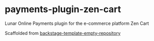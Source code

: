 # payments-plugin-zen-cart

Lunar Online Payments plugin for the e-commerce platform Zen Cart

Scaffolded from [backstage-template-empty-repository](https://github.com/lunarway/backstage-template-empty-repository)

